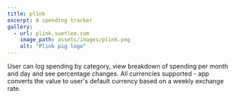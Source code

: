 ```yaml
---
title: plink
excerpt: A spending tracker
gallery:
  - url: plink.suetlee.com
    image_path: assets/images/plink.png
    alt: "Plink pig logo"
---
```


User can log spending by category, view breakdown of spending per month and day and see percentage changes. All currencies supported - app converts the value to user's default currency based on a weekly exchange rate.
